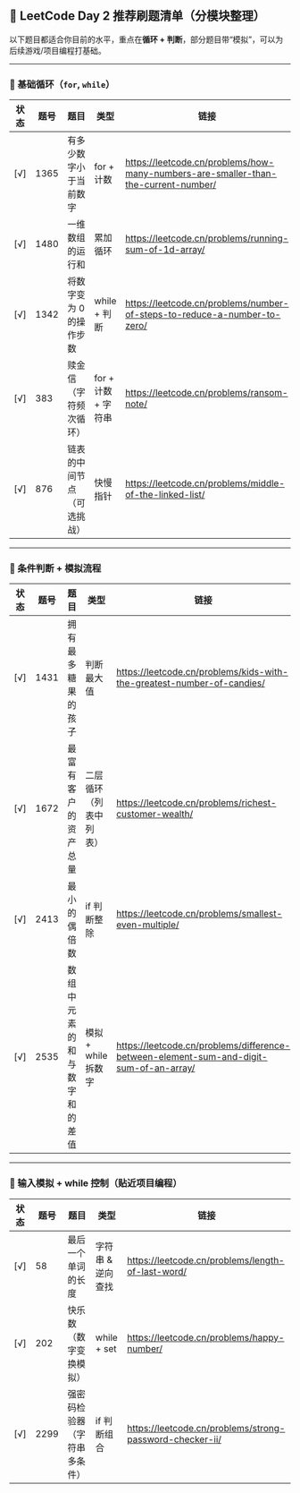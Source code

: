 ## 🧠 LeetCode Day 2 推荐刷题清单（分模块整理）

以下题目都适合你目前的水平，重点在**循环 + 判断**，部分题目带“模拟”，可以为后续游戏/项目编程打基础。

---

### 🔁 基础循环（`for`, `while`）

| 状态 | 题号 | 题目 | 类型 | 链接 |
|------|------|------|------|------|
| [√] | 1365 | 有多少数字小于当前数字 | for + 计数 | https://leetcode.cn/problems/how-many-numbers-are-smaller-than-the-current-number/ |
| [√] | 1480 | 一维数组的运行和 | 累加循环 | https://leetcode.cn/problems/running-sum-of-1d-array/ |
| [√] | 1342 | 将数字变为 0 的操作步数 | while + 判断 | https://leetcode.cn/problems/number-of-steps-to-reduce-a-number-to-zero/ |
| [√] | 383  | 赎金信（字符频次循环） | for + 计数 + 字符串 | https://leetcode.cn/problems/ransom-note/ |
| [√] | 876  | 链表的中间节点（可选挑战） | 快慢指针 | https://leetcode.cn/problems/middle-of-the-linked-list/ |

---

### 🤖 条件判断 + 模拟流程

| 状态 | 题号 | 题目 | 类型 | 链接 |
|------|------|------|------|------|
| [√] | 1431 | 拥有最多糖果的孩子 | 判断最大值 | https://leetcode.cn/problems/kids-with-the-greatest-number-of-candies/ |
| [√] | 1672 | 最富有客户的资产总量 | 二层循环（列表中列表） | https://leetcode.cn/problems/richest-customer-wealth/ |
| [√] | 2413 | 最小的偶倍数 | if 判断整除 | https://leetcode.cn/problems/smallest-even-multiple/ |
| [√] | 2535 | 数组中元素的和与数字和的差值 | 模拟 + while 拆数字 | https://leetcode.cn/problems/difference-between-element-sum-and-digit-sum-of-an-array/ |

---

### 💬 输入模拟 + while 控制（贴近项目编程）

| 状态 | 题号 | 题目 | 类型 | 链接 |
|------|------|------|------|------|
| [√] | 58   | 最后一个单词的长度 | 字符串 & 逆向查找 | https://leetcode.cn/problems/length-of-last-word/ |
| [√] | 202  | 快乐数（数字变换模拟） | while + set | https://leetcode.cn/problems/happy-number/ |
| [√] | 2299 | 强密码检验器（字符串多条件）| if 判断组合 | https://leetcode.cn/problems/strong-password-checker-ii/ |
